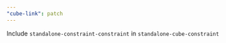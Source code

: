 ```yaml
---
"cube-link": patch
---
```


Include `standalone-constraint-constraint` in `standalone-cube-constraint`
